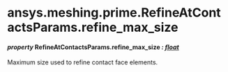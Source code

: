 # ansys.meshing.prime.RefineAtContactsParams.refine_max_size



#### *property* RefineAtContactsParams.refine_max_size *: [float](https://docs.python.org/3.11/library/functions.html#float)*

Maximum size used to refine contact face elements.

<!-- !! processed by numpydoc !! -->

